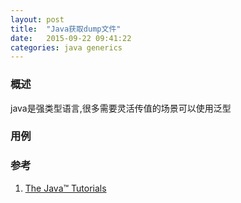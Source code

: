 ```yaml
---
layout: post
title:  "Java获取dump文件"
date:   2015-09-22 09:41:22
categories: java generics
---
```


### 概述
java是强类型语言,很多需要灵活传值的场景可以使用泛型

### 用例

### 参考
1. [The Java™ Tutorials](https://docs.oracle.com/javase/tutorial/java/generics/types.html)